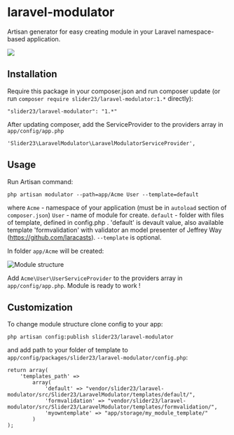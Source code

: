 # laravel-modulator
Artisan generator for easy creating module in your Laravel namespace-based application.

<a href="https://packagist.org/packages/slider23/laravel-modulator"><img src="http://img.shields.io/packagist/v/slider23/laravel-modulator.svg?style=flat" /></a>

## Installation

Require this package in your composer.json and run composer update (or run `composer require slider23/laravel-modulator:1.*` directly):

    "slider23/laravel-modulator": "1.*"

After updating composer, add the ServiceProvider to the providers array in `app/config/app.php`

    'Slider23\LaravelModulator\LaravelModulatorServiceProvider',

## Usage

Run Artisan command:

	php artisan modulator --path=app/Acme User --template=default
	
where
`Acme` - namespace of your application (must be in `autoload` section of `composer.json`)
`User` - name of module for create.
`default` - folder with files of template, defined in config.php . 'default' is devault value, also available template 'formvalidation' with validator an model presenter of Jeffrey Way (https://github.com/laracasts). `--template` is optional.

In folder `app/Acme` will be created:

![Module structure](https://monosnap.com/image/ZYKQ4udjW08d1T76iyDu7RDMfl0WHt.png)

Add `Acme\User\UserServiceProvider` to the providers array in `app/config/app.php`. Module is ready to work ! 

## Customization

To change module structure clone config to your app:

	php artisan config:publish slider23/laravel-modulator
	
and add path to your folder of template to `app/config/packages/slider23/laravel-modulator/config.php`:
```
return array(
	'templates_path' =>
		array(
			'default' => "vendor/slider23/laravel-modulator/src/Slider23/LaravelModulator/templates/default/",
			'formvalidation' => "vendor/slider23/laravel-modulator/src/Slider23/LaravelModulator/templates/formvalidation/",
			'myowntemplate' => "app/storage/my_module_template/"
		)
);
```
